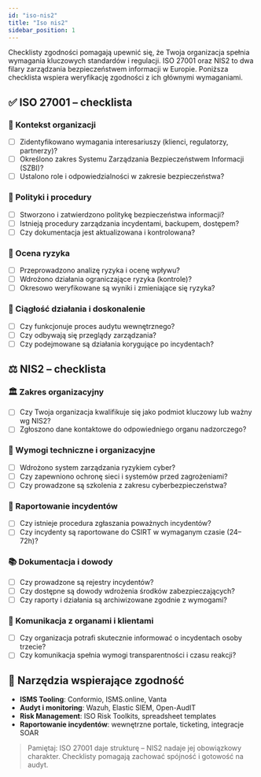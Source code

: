 ```yaml
---
id: "iso-nis2"
title: "Iso nis2"
sidebar_position: 1
---
```


Checklisty zgodności pomagają upewnić się, że Twoja organizacja spełnia wymagania kluczowych standardów i regulacji. ISO 27001 oraz NIS2 to dwa filary zarządzania bezpieczeństwem informacji w Europie. Poniższa checklista wspiera weryfikację zgodności z ich głównymi wymaganiami.

## ✅ ISO 27001 – checklista

### 🔐 Kontekst organizacji

- [ ] Zidentyfikowano wymagania interesariuszy (klienci, regulatorzy, partnerzy)?
- [ ] Określono zakres Systemu Zarządzania Bezpieczeństwem Informacji (SZBI)?
- [ ] Ustalono role i odpowiedzialności w zakresie bezpieczeństwa?

### 📜 Polityki i procedury

- [ ] Stworzono i zatwierdzono politykę bezpieczeństwa informacji?
- [ ] Istnieją procedury zarządzania incydentami, backupem, dostępem?
- [ ] Czy dokumentacja jest aktualizowana i kontrolowana?

### 🧪 Ocena ryzyka

- [ ] Przeprowadzono analizę ryzyka i ocenę wpływu?
- [ ] Wdrożono działania ograniczające ryzyka (kontrole)?
- [ ] Okresowo weryfikowane są wyniki i zmieniające się ryzyka?

### 🔄 Ciągłość działania i doskonalenie

- [ ] Czy funkcjonuje proces audytu wewnętrznego?
- [ ] Czy odbywają się przeglądy zarządzania?
- [ ] Czy podejmowane są działania korygujące po incydentach?

## ⚖️ NIS2 – checklista

### 🏛 Zakres organizacyjny

- [ ] Czy Twoja organizacja kwalifikuje się jako podmiot kluczowy lub ważny wg NIS2?
- [ ] Zgłoszono dane kontaktowe do odpowiedniego organu nadzorczego?

### 🔐 Wymogi techniczne i organizacyjne

- [ ] Wdrożono system zarządzania ryzykiem cyber?
- [ ] Czy zapewniono ochronę sieci i systemów przed zagrożeniami?
- [ ] Czy prowadzone są szkolenia z zakresu cyberbezpieczeństwa?

### 📢 Raportowanie incydentów

- [ ] Czy istnieje procedura zgłaszania poważnych incydentów?
- [ ] Czy incydenty są raportowane do CSIRT w wymaganym czasie (24–72h)?

### 📚 Dokumentacja i dowody

- [ ] Czy prowadzone są rejestry incydentów?
- [ ] Czy dostępne są dowody wdrożenia środków zabezpieczających?
- [ ] Czy raporty i działania są archiwizowane zgodnie z wymogami?

### 💬 Komunikacja z organami i klientami

- [ ] Czy organizacja potrafi skutecznie informować o incydentach osoby trzecie?
- [ ] Czy komunikacja spełnia wymogi transparentności i czasu reakcji?

## 🧩 Narzędzia wspierające zgodność

- **ISMS Tooling**: Conformio, ISMS.online, Vanta
- **Audyt i monitoring**: Wazuh, Elastic SIEM, Open-AudIT
- **Risk Management**: ISO Risk Toolkits, spreadsheet templates
- **Raportowanie incydentów**: wewnętrzne portale, ticketing, integracje SOAR

> Pamiętaj: ISO 27001 daje strukturę – NIS2 nadaje jej obowiązkowy charakter. Checklisty pomagają zachować spójność i gotowość na audyt.
